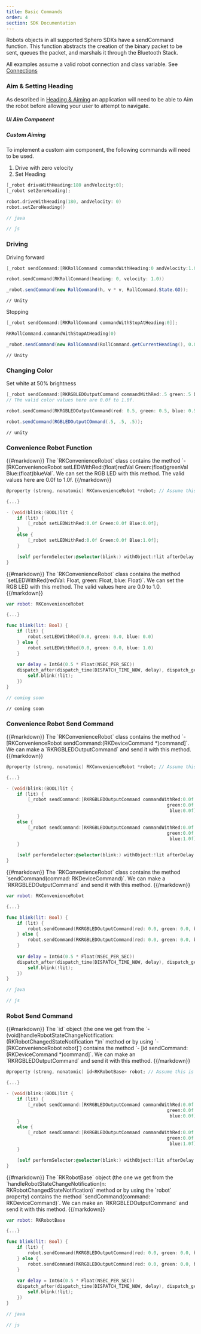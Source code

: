 ```yaml
---
title: Basic Commands
order: 4
section: SDK Documentation
---
```


Robots objects in all supported Sphero SDKs have a sendCommand function.  This function abstracts the creation of the binary packet to be sent, queues the packet, and marshals it through the Bluetooth Stack.  

All examples assume a valid robot connection and class variable.  See [Connections](/sdk-documentation/connection-management)

### Aim & Setting Heading
As described in [Heading & Aiming](/sphero-robot-basics/heading-and-aiming) an application will need to be able to Aim the robot before allowing your user to attempt to navigate.

##### UI Aim Component


##### Custom Aiming
To implement a custom aim component, the following commands will need to be used.
1. Drive with zero velocity
2. Set Heading

```objective-c
[_robot driveWithHeading:180 andVelocity:0];
[_robot setZeroHeading];
```

```swift
robot.driveWithHeading(180, andVelocity: 0)
robot.setZeroHeading()
```

```java
// java
```

```javascript
// js
```

### Driving
Driving forward
```objective-c
[_robot sendCommand:[RKRollCommand commandWithHeading:0 andVelocity:1.0];
```

```swift
robot.sendCommand(RKRollCommand(heading: 0, velocity: 1.0))
```

```java
_robot.sendCommand(new RollCommand(h, v * v, RollCommand.State.GO));
```

```unity
// Unity
```

Stopping
```objective-c
[_robot sendCommand:[RKRollCommand commandWithStopAtHeading:0]];
```

```swift
RKRollCommand.commandWithStopAtHeading(0)
```

```java
_robot.sendCommand(new RollCommand(RollCommand.getCurrentHeading(), 0.0f, RollCommand.State.STOP));
```

```unity
// Unity
```

### Changing Color
Set white at 50% brightness 
```objective-c
[_robot sendCommand:[RKRGBLEDOutputCommand commandWithRed:.5 green:.5 blue:.5]];
// The valid color values here are 0.0f to 1.0f.
```

```swift
robot.sendCommand(RKRGBLEDOutputCommand(red: 0.5, green: 0.5, blue: 0.5))
```

```java
robot.sendCommand(RGBLEDOutputCOmmand(.5, .5, .5));
```

```unity
// unity
```


### Convenience Robot Function

<div class="objective-c language-only">
{{#markdown}}
The `RKConvenienceRobot` class contains the method `- [RKConvenienceRobot setLEDWithRed:(float)redVal Green:(float)greenVal Blue:(float)blueVal`. We can set the RGB LED with this method. The valid values here are 0.0f to 1.0f.
{{/markdown}}
</div>

```objective-c
@property (strong, nonatomic) RKConvenienceRobot *robot; // Assume this is set when the robot connects

{...}

- (void)blink:(BOOL)lit {
	if (lit) {
		[_robot setLEDWithRed:0.0f Green:0.0f Blue:0.0f];
	}
	else {
		[_robot setLEDWithRed:0.0f Green:0.0f Blue:1.0f];
	}

	[self performSelector:@selector(blink:) withObject:!lit afterDelay:0.5];
}
```

<div class="swift language-only">
{{#markdown}}
The `RKConvenienceRobot` class contains the method `setLEDWithRed(redVal: Float, green: Float, blue: Float)`. We can set the RGB LED with this method. The valid values here are 0.0 to 1.0.
{{/markdown}}
</div>

```swift
var robot: RKConvenienceRobot

{...}

func blink(lit: Bool) {
    if (lit) {
        robot.setLEDWithRed(0.0, green: 0.0, blue: 0.0)
    } else {
        robot.setLEDWithRed(0.0, green: 0.0, blue: 1.0)
    }
    
    var delay = Int64(0.5 * Float(NSEC_PER_SEC))
    dispatch_after(dispatch_time(DISPATCH_TIME_NOW, delay), dispatch_get_main_queue(), { () -> Void in
        self.blink(!lit);
    })
}
```

```java
// coming soon
```

```unity
// coming soon
```

### Convenience Robot Send Command

<div class="objective-c language-only">
{{#markdown}}
The `RKConvenienceRobot` class contains the method `- [RKConvenienceRobot sendCommand:(RKDeviceCommand *)command]`. We can make a `RKRGBLEDOutputCommand` and send it with this method.
{{/markdown}}
</div>

```objective-c
@property (strong, nonatomic) RKConvenienceRobot *robot; // Assume this is set when the robot connects

{...}

- (void)blink:(BOOL)lit {
	if (lit) {
		[_robot sendCommand:[RKRGBLEDOutputCommand commandWithRed:0.0f
															green:0.0f
															 blue:0.0f]];
	}
	else {
		[_robot sendCommand:[RKRGBLEDOutputCommand commandWithRed:0.0f
															green:0.0f
															 blue:1.0f]];
	}

	[self performSelector:@selector(blink:) withObject:!lit afterDelay:0.5];
}
```

<div class="swift language-only">
{{#markdown}}
The `RKConvenienceRobot` class contains the method `sendCommand(commad: RKDeviceCommand)`. We can make a `RKRGBLEDOutputCommand` and send it with this method.
{{/markdown}}
</div>

```swift
var robot: RKConvenienceRobot

{...}

func blink(lit: Bool) {
    if (lit) {
        robot.sendCommand(RKRGBLEDOutputCommand(red: 0.0, green: 0.0, blue: 0.0))
    } else {
        robot.sendCommand(RKRGBLEDOutputCommand(red: 0.0, green: 0.0, blue: 1.0))
    }
    
    var delay = Int64(0.5 * Float(NSEC_PER_SEC))
    dispatch_after(dispatch_time(DISPATCH_TIME_NOW, delay), dispatch_get_main_queue(), { () -> Void in
        self.blink(!lit);
    })
}
```

```java
// java
```

```javascript
// js
```

### Robot Send Command

<div class="objective-c language-only">
{{#markdown}}
The `id<RKRobotBase>` object (the one we get from the `- (void)handleRobotStateChangeNotification:(RKRobotChangedStateNotification *)n` method or by using `- [RKConvenienceRobot robot]`) contains the method `- [id<RKRobotBase> sendCommand:(RKDeviceCommand *)command]`. We can make an `RKRGBLEDOutputCommand` and send it with this method.
{{/markdown}}
</div>

```objective-c
@property (strong, nonatomic) id<RKRobotBase> robot; // Assume this is set when the robot connects

{...}

- (void)blink:(BOOL)lit {
	if (lit) {
		[_robot sendCommand:[RKRGBLEDOutputCommand commandWithRed:0.0f
														    green:0.0f
														     blue:0.0f]];
	}
	else {
		[_robot sendCommand:[RKRGBLEDOutputCommand commandWithRed:0.0f
															green:0.0f
															 blue:1.0f]];
	}

	[self performSelector:@selector(blink:) withObject:!lit afterDelay:0.5];
}
```

<div class="swift language-only">
{{#markdown}}
The `RKRobotBase` object (the one we get from the `handleRobotStateChangeNotification(n: RKRobotChangedStateNotification)` method or by using the `robot` property) contains the method `sendCommand(command: RKDeviceCommand)`. We can make an `RKRGBLEDOutputCommand` and send it with this method.
{{/markdown}}
</div>


```swift
var robot: RKRobotBase

{...}

func blink(lit: Bool) {
    if (lit) {
        robot.sendCommand(RKRGBLEDOutputCommand(red: 0.0, green: 0.0, blue: 0.0))
    } else {
        robot.sendCommand(RKRGBLEDOutputCommand(red: 0.0, green: 0.0, blue: 1.0))
    }
    
    var delay = Int64(0.5 * Float(NSEC_PER_SEC))
    dispatch_after(dispatch_time(DISPATCH_TIME_NOW, delay), dispatch_get_main_queue(), { () -> Void in
        self.blink(!lit);
    })
}
```

```java
// java
```

```javascript
// js
```

